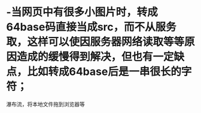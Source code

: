 # -当网页中有很多小图片时，转成64base码直接当成src，而不从服务取，这样可以使因服务器网络读取等等原因造成的缓慢得到解决，但也有一定缺点，比如转成64base后是一串很长的字符；
瀑布流，将本地文件拖到浏览器等
